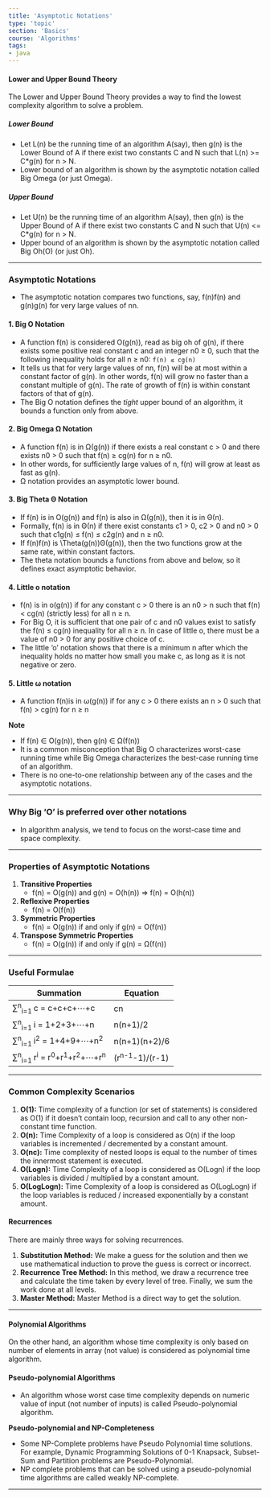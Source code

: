 ```yaml
---
title: 'Asymptotic Notations'
type: 'topic'
section: 'Basics'
course: 'Algorithms'
tags:
- java
---
```

#### Lower and Upper Bound Theory
The Lower and Upper Bound Theory provides a way to find the lowest complexity algorithm to solve a problem.

##### Lower Bound
- Let L(n) be the running time of an algorithm A(say), then g(n) is the Lower Bound of A if there exist two constants C and N such that L(n) >= C*g(n) for n > N.
- Lower bound of an algorithm is shown by the asymptotic notation called Big Omega (or just Omega).

##### Upper Bound
- Let U(n) be the running time of an algorithm A(say), then g(n) is the Upper Bound of A if there exist two constants C and N such that U(n) <= C*g(n) for n > N.
- Upper bound of an algorithm is shown by the asymptotic notation called Big Oh(O) (or just Oh).

---
### Asymptotic Notations
- The asymptotic notation compares two functions, say, f(n)f(n) and g(n)g(n) for very large values of nn.

#### 1. Big O Notation
- A function f(n) is considered O(g(n)), read as big oh of g(n), if there exists some positive real constant c and an integer n0 ≥ 0, such that the following inequality holds for all n ≥ n0: `f(n) ≤ cg(n)`
- It tells us that for very large values of nn, f(n) will be at most within a constant factor of g(n). In other words, f(n) will grow no faster than a constant multiple of g(n). The rate of growth of f(n) is within constant factors of that of g(n).
- The Big O notation defines the _tight_ upper bound of an algorithm, it bounds a function only from above.

#### 2. Big Omega Ω Notation
- A function f(n) is in Ω(g(n)) if there exists a real constant c > 0 and there exists n0 > 0 such that f(n) ≥ cg(n) for n ≥ n0.
- In other words, for sufficiently large values of n, f(n) will grow at least as fast as g(n).
- Ω notation provides an asymptotic lower bound.

#### 3. Big Theta Θ Notation
- If f(n) is in O(g(n)) and f(n) is also in Ω(g(n)), then it is in Θ(n).
- Formally, f(n) is in Θ(n) if there exist constants c1 > 0, c​2 > 0 and n0 > 0 such that c1g(n) ≤ f(n) ≤ c​2g(n) and n ≥ n0.
- If f(n)f(n) is \Theta(g(n))Θ(g(n)), then the two functions grow at the same rate, within constant factors.
- The theta notation bounds a functions from above and below, so it defines exact asymptotic behavior.

#### 4. Little ο notation
- f(n) is in o(g(n)) if for any constant c > 0 there is an n0 > n such that f(n) < cg(n) (strictly less) for all n ≥ n.
- For Big O, it is sufficient that one pair of c and n​0 values exist to satisfy the f(n) ≤ cg(n) inequality for all n ≥ n. In case of little o, there must be a value of n0 > 0 for any positive choice of c.
- The little ‘o’ notation shows that there is a minimum n after which the inequality holds no matter how small you make c, as long as it is not negative or zero.

#### 5. Little ω notation
- A function f(n)is in ω(g(n)) if for any c > 0 there exists an n > 0 such that f(n) > cg(n) for n ≥ n

**Note**
- If f(n) ∈ O(g(n)), then g(n) ∈ Ω(f(n))
- It is a common misconception that Big O characterizes worst-case running time while Big Omega characterizes the best-case running time of an algorithm.
- There is no one-to-one relationship between any of the cases and the asymptotic notations.

---
### Why Big ‘O’ is preferred over other notations
- In algorithm analysis, we tend to focus on the worst-case time and space complexity.

---
### Properties of Asymptotic Notations
1. **Transitive Properties**
    - f(n) = O(g(n)) and g(n) = O(h(n)) => f(n) = O(h(n))
2. **Reflexive Properties**
    - f(n) = O(f(n))
4. **Symmetric Properties**
    - f(n) = O(g(n)) if and only if g(n) = O(f(n))
5. **Transpose Symmetric Properties**
    - f(n) = O(g(n)) if and only if g(n) = Ω(f(n))

---
### Useful Formulae

|Summation   |Equation   |
|---|---|
|∑<sup>n</sup><sub>i=1 </sub>c = c+c+c+⋯+c   |cn   |
|∑<sup>n</sup><sub>i=1 </sub>i = 1+2+3+⋯+n   |n(n+1)/2   |
|∑<sup>n</sup><sub>i=1 </sub>i<sup>2</sup> = 1+4+9+⋯+n<sup>2</sup>   |n(n+1)(n+2)/6   |
|∑<sup>n</sup><sub>i=1 </sub>r<sup>i</sup> = r<sup>0</sup>+r<sup>1</sup>+r<sup>2</sup>+⋯+r<sup>n</sup>   |(r<sup>n-1</sup>-1)/(r-1)   |

---
### Common Complexity Scenarios
1. **O(1):** Time complexity of a function (or set of statements) is considered as O(1) if it doesn’t contain loop, recursion and call to any other non-constant time function.
2. **O(n):** Time Complexity of a loop is considered as O(n) if the loop variables is incremented / decremented by a constant amount.
3. **O(nc):** Time complexity of nested loops is equal to the number of times the innermost statement is executed.
4. **O(Logn):** Time Complexity of a loop is considered as O(Logn) if the loop variables is divided / multiplied by a constant amount.
5. **O(LogLogn):** Time Complexity of a loop is considered as O(LogLogn) if the loop variables is reduced / increased exponentially by a constant amount.

#### Recurrences
There are mainly three ways for solving recurrences.
1. **Substitution Method:** We make a guess for the solution and then we use mathematical induction to prove the guess is correct or incorrect.
2. **Recurrence Tree Method:** In this method, we draw a recurrence tree and calculate the time taken by every level of tree. Finally, we sum the work done at all levels.
3. **Master Method:** Master Method is a direct way to get the solution.

---
#### Polynomial Algorithms
On the other hand, an algorithm whose time complexity is only based on number of elements in array (not value) is considered as polynomial time algorithm.

#### Pseudo-polynomial Algorithms
- An algorithm whose worst case time complexity depends on numeric value of input (not number of inputs) is called Pseudo-polynomial algorithm.

**Pseudo-polynomial and NP-Completeness**
- Some NP-Complete problems have Pseudo Polynomial time solutions. For example, Dynamic Programming Solutions of 0-1 Knapsack, Subset-Sum and Partition problems are Pseudo-Polynomial.
- NP complete problems that can be solved using a pseudo-polynomial time algorithms are called weakly NP-complete.


---
